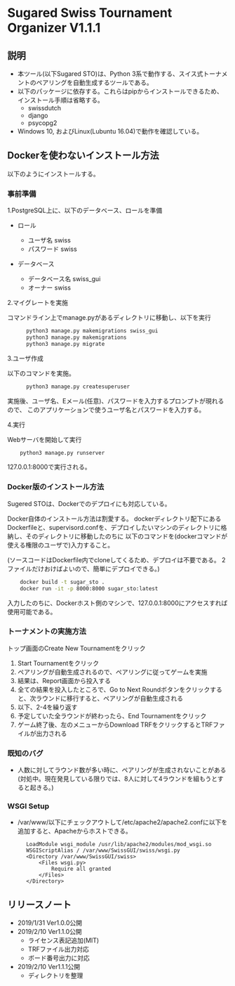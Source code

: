 # Sugared Swiss Tournament Organizer V1.1.1


## 説明
- 本ツール(以下Sugared STO)は、Python 3系で動作する、スイス式トーナメントのペアリングを自動生成するツールである。
- 以下のパッケージに依存する。これらはpipからインストールできるため、インストール手順は省略する。
    + swissdutch
    + django
    + psycopg2
- Windows 10, およびLinux(Lubuntu 16.04)で動作を確認している。

## Dockerを使わないインストール方法

以下のようにインストールする。

### 事前準備
1.PostgreSQL上に、以下のデータベース、ロールを準備
- ロール
     + ユーザ名 swiss
     + パスワード swiss

- データベース
     + データベース名 swiss_gui
     + オーナー swiss

2.マイグレートを実施

コマンドライン上でmanage.pyがあるディレクトリに移動し、以下を実行

~~~python
      python3 manage.py makemigrations swiss_gui
      python3 manage.py makemigrations
      python3 manage.py migrate
~~~

3.ユーザ作成

以下のコマンドを実施。

~~~python
      python3 manage.py createsuperuser
~~~

実施後、ユーザ名、Eメール(任意)、パスワードを入力するプロンプトが現れるので、
このアプリケーションで使うユーザ名とパスワードを入力する。

4.実行

Webサーバを開始して実行

~~~python
    python3 manage.py runserver
~~~
    
127.0.0.1:8000で実行される。


### Docker版のインストール方法
Sugered STOは、Dockerでのデプロイにも対応している。

Docker自体のインストール方法は割愛する。
dockerディレクトリ配下にあるDockerfileと、supervisord.confを、デプロイしたいマシンのディレクトリに格納し、そのディレクトリに移動したのちに
以下のコマンドを(dockerコマンドが使える権限のユーザで)入力すること。

(ソースコードはDockerfile内でcloneしてくるため、デプロイは不要である。
2ファイルだけおけばよいので、簡単にデプロイできる。)

~~~bash
    docker build -t sugar_sto .
    docker run -it -p 8000:8000 sugar_sto:latest
~~~

入力したのちに、Dockerホスト側のマシンで、127.0.0.1:8000にアクセスすれば使用可能である。



### トーナメントの実施方法
 トップ画面のCreate New Tournamentをクリック
1. Start Tournamentをクリック
1. ペアリングが自動生成されるので、ペアリングに従ってゲームを実施
1. 結果は、Report画面から投入する
1. 全ての結果を投入したところで、Go to Next Roundボタンをクリックすると、次ラウンドに移行すると、ペアリングが自動生成される
1. 以下、2-4を繰り返す
1. 予定していた全ラウンドが終わったら、End Tournamentをクリック
1. ゲーム終了後、左のメニューからDownload TRFをクリックするとTRFファイルが出力される

### 既知のバグ
 - 人数に対してラウンド数が多い時に、ペアリングが生成されないことがある(対処中。現在発見している限りでは、8人に対して4ラウンドを組もうとすると起きる。)

### WSGI Setup
 - /var/www/以下にチェックアウトして/etc/apache2/apache2.confに以下を追加すると、Apacheからホストできる。

~~~
      LoadModule wsgi_module /usr/lib/apache2/modules/mod_wsgi.so
      WSGIScriptAlias / /var/www/SwissGUI/swiss/wsgi.py
      <Directory /var/www/SwissGUI/swiss>
          <Files wsgi.py>
              Require all granted
          </Files>
      </Directory>
~~~

## リリースノート
 - 2019/1/31 Ver1.0.0公開
 - 2019/2/10 Ver1.1.0公開
      + ライセンス表記追加(MIT)
    + TRFファイル出力対応
     + ボード番号出力に対応
 - 2019/2/10 Ver1.1.1公開
     + ディレクトリを整理